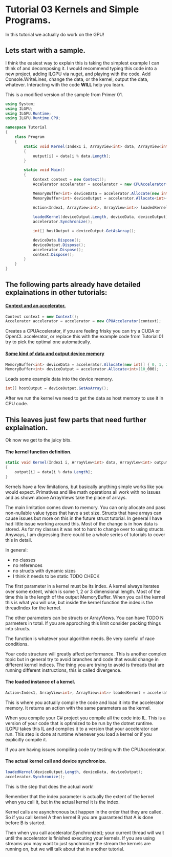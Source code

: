 ﻿# Tutorial 03 Kernels and Simple Programs.
In this tutorial we actually do work on the GPU! 

## Lets start with a sample.
I think the easiest way to explain this is taking the simplest example I can think of and decomposing it. 
I would recommend typing this code into a new project, adding ILGPU via nuget, and playing with the code.
Add Console.WriteLines, change the data, or the kernel, output the data, whatever. Interacting with the code
**WILL** help you learn.

This is a modified version of the sample from Primer 01.
```C#
using System;
using ILGPU;
using ILGPU.Runtime;
using ILGPU.Runtime.CPU;

namespace Tutorial
{
    class Program
    {
        static void Kernel(Index1 i, ArrayView<int> data, ArrayView<int> output)
        {
            output[i] = data[i % data.Length];
        }

        static void Main()
        {
            Context context = new Context();
            Accelerator accelerator = accelerator = new CPUAccelerator(context);

            MemoryBuffer<int> deviceData = accelerator.Allocate(new int[] { 0, 1, 2, 4, 5, 6, 7, 8, 9 });
            MemoryBuffer<int> deviceOutput = accelerator.Allocate<int>(10_000);

            Action<Index1, ArrayView<int>, ArrayView<int>> loadedKernel = accelerator.LoadAutoGroupedStreamKernel<Index1, ArrayView<int>, ArrayView<int>>(Kernel);
            
            loadedKernel(deviceOutput.Length, deviceData, deviceOutput);
            accelerator.Synchronize();

            int[] hostOutput = deviceOutput.GetAsArray();

            deviceData.Dispose();
            deviceOutput.Dispose();
            accelerator.Dispose();
            context.Dispose();
        }
    }
}
```

## The following parts already have detailed explainations in other tutorials:

#### [Context and an accelerator.](Tutorial_01.md)
```C#
Context context = new Context();
Accelerator accelerator = accelerator = new CPUAccelerator(context);
```
Creates a CPUAccelerator, if you are feeling frisky you can try a CUDA or OpenCL accelerator, or replace this with the example code from Tutorial 01 try to pick the optimal one automatically.

#### [Some kind of data and output device memory](Tutorial_02.md)
```C#
MemoryBuffer<int> deviceData = accelerator.Allocate(new int[] { 0, 1, 2, 4, 5, 6, 7, 8, 9 });
MemoryBuffer<int> deviceOutput = accelerator.Allocate<int>(10_000);
```

Loads some example data into the device memory.

```C#
int[] hostOutput = deviceOutput.GetAsArray();
```

After we run the kernel we need to get the data as host memory to use it in CPU code.

## This leaves just few parts that need further explaination.
Ok now we get to the juicy bits.

#### The kernel function definition.
```C#
static void Kernel(Index1 i, ArrayView<int> data, ArrayView<int> output)
{
    output[i] = data[i % data.Length];
}
```
Kernels have a few limitations, but basically anything simple works like you would expect.
Primatives and like math operations all work with no issues and as shown above ArrayViews 
take the place of arrays.

The main limitation comes down to memory. You can only allocate and pass non-nullable value 
types that have a set size. Structs that have arrays can cause issues but more on this in 
the future struct tutorial. In general I have had little issue working around this. Most 
of the change is in how data is stored. As for my classes it was not to hard to change 
over to using structs. Anyways, I am digressing there could be a whole series of tutorials
to cover this in detail.

In general:

* no classes
* no references
* no structs with dynamic sizes
* I think it needs to be static TODO CHECK

The first parameter in a kernel must be its index. A kernel always iterates over some extent, which
is some 1, 2 or 3 dimensional length. Most of the time this is the length of the output MemoryBuffer.
When you call the kernel this is what you will use, but inside the kernel function the index is the 
threadIndex for the kernel.

The other parameters can be structs or ArrayViews. You can have TODO N parmeters in total. If you 
are approching this limit consider packing things into structs.

The function is whatever your algorithm needs. Be very careful of race conditions.

Your code structure will greatly affect performance. This is another complex topic but in general 
try to avoid branches and code that would change in different kernel indices. The thing you are trying 
to avoid is threads that are running different instructions, this is called divergence.

#### The loaded instance of a kernel.
```C#
Action<Index1, ArrayView<int>, ArrayView<int>> loadedKernel = accelerator.LoadAutoGroupedStreamKernel<Index1, ArrayView<int>, ArrayView<int>>(Kernel);
```
This is where you actually compile the code and load it into the accelerator memory. It returns 
an action with the same parameters as the kernel. 

When you compile your C# project you compile all the code into IL. This is a version of your code
that is optimized to be run by the dotnet runtime. ILGPU takes this IL and compiles it to a version
that your accelerator can run. This step is done at runtime whenever you load a kernel or if you 
explicitly compile it.

If you are having issues compiling code try testing with the CPUAccelerator.

#### The actual kernel call and device synchronize.
```C#
loadedKernel(deviceOutput.Length, deviceData, deviceOutput);
accelerator.Synchronize();
```
This is the step that does the actual work! 

Remember that the index parameter is actually the extent of the kernel when you call it,
but in the actual kernel it is the index.

Kernel calls are asynchronous but happen in the order that they are called. So if you 
call kernel A then kernel B you are guaranteed that A is done before B is started. 

Then when you call accelerator.Synchronize(); your current thread will wait until
the accelerator is finished executing your kernels. If you are using streams you may want
to just synchronize the stream the kernels are running on, but we will talk about that 
in another tutorial.
